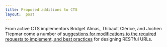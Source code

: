 ```yaml
---
title: Proposed additions to CTS
layout:  post
---
```

From active CTS implementors Bridget Almas, Thibault Clérice, and Jochen Tiepmar come a number of [suggestions for modifications to the required requests to implement, and best practices](http://cite-architecture.github.io/cts/proposed) for designing RESTful URLs.





